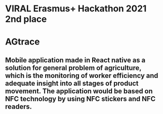 # VIRAL Erasmus+ Hackathon 2021 2nd place
# AGtrace

## Mobile application made in React native as a solution for general problem of agriculture, which is the monitoring of worker efficiency and adequate insight into all stages of product movement. The application would be based on NFC technology by using NFC stickers and NFC readers.
